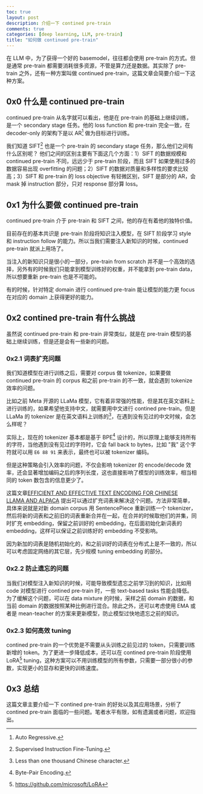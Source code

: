 ```yaml
---
toc: true
layout: post
description: 介绍一下 contined pre-train
comments: true
categories: [deep learning, LLM, pre-train]
title: "如何做 continued pre-train"
---
```


在 LLM 中，为了获得一个好的 basemodel，往往都会使用 pre-train 的方式。但是通常 pre-train 都需要消耗很多资源，不管是算力还是数据。其实除了 pre-train 之外，还有一种方案叫做 continued pre-train，这篇文章会简要介绍一下这种方案。

## 0x0 什么是 continued pre-train
continued pre-train 从名字就可以看出，他是在 pre-train 的基础上继续训练，是一个 secondary stage 任务。他的 loss function 和 pre-train 完全一致，在 decoder-only 的架构下是以 AR[^1] 做为目标进行训练。

我们知道 SIFT[^2] 也是一个 pre-train 的 secondary stage 任务，那么他们之间有什么区别呢？
他们之间的区别主要有下面这几个方面：1）SIFT 的数据规模和 continued pre-train 不同，远远少于 pre-train 阶段，而且 SIFT 如果使用过多的数据容易出现 overfitting 的问题；2）SIFT 的数据对质量和多样性的要求比较高；3）SIFT 和 pre-train 的 loss objective 有轻微区别，SIFT 是部分的 AR，会 mask 掉 instruction 部分，只对 response 部分算 loss。

## 0x1 为什么要做 continued pre-train
continued pre-train 介于 pre-train 和 SIFT 之间，他的存在有着他的独特价值。

目前存在的基本共识是 pre-train 阶段将知识注入模型，在 SIFT 阶段学习 style 和 instruction follow 的能力。所以当我们需要注入新知识的时候，continued pre-train 就派上用场了。

当注入的新知识只是很小的一部分，pre-train from scratch 并不是一个高效的选择，另外有的时候我们只能拿到模型训练好的权重，并不能拿到 pre-train data，所以想要重新 pre-train 也是不可能的。

有的时候，针对特定 domain 进行 continued pre-train 能让模型的能力更 focus 在对应的 domain 上获得更好的能力。

## 0x2 contined pre-train 有什么挑战
虽然说 continued pre-train 和 pre-train 非常类似，就是在 pre-train 模型的基础上继续训练，但是还是会有一些新的问题。

### 0x2.1 词表扩充问题
我们知道模型在进行训练之后，需要对 corpus 做 tokenize，如果要做 continued pre-train 的 corpus 和之前 pre-train 的不一致，就会遇到 tokenize 效率的问题。

比如之前 Meta 开源的 LLaMa 模型，它有着非常强的性能，但是其在英文语料上进行训练的，如果希望他支持中文，就需要用中文进行 contined pre-train。但是 LLaMa 的 tokenizer 是在英文语料上训练的[^3]，在遇到没有见过的中文时候，会怎么样呢？

实际上，现在的 tokenizer 基本都是基于 BPE[^4] 设计的，所以原理上能够支持所有的字符，当他遇到没有见过的字符时，它会 fall back to bytes，比如 "我" 这个字符就可以用 `E6 88 91` 来表示，最终也可以被 tokenizer 编码。

但是这种策略会引入效率的问题，不仅会影响 tokenizer 的 encode/decode 效率，还会显著增加编码之后的序列长度，这也直接影响了模型的训练效率，相当相同的 token 数包含的信息更少了。

这篇文章[EFFICIENT AND EFFECTIVE TEXT ENCODING FOR CHINESE LLAMA AND ALPACA](https://arxiv.org/pdf/2304.08177.pdf) 提出可以通过扩充词表来解决这个问题。方法非常简单，具体来说就是对新 domain corpus 用 SentencePiece 重新训练一个 tokenizer，然后将新的词表和之前旧的词表重新合并在一起，在合并的时候取他们的并集，同时扩充 embedding，保留之前训好的 embedding，在后面初始化新词表的 embedding，这样可以保证之前训练好的 embedding 不受影响。

因为新加的词表是随机初始化的，和之前训好的词表在分布式上是不一致的，所以可以考虑固定网络的其它层，先少规模 tuning embedding 的部分。

### 0x2.2 防止遗忘的问题
当我们对模型注入新知识的时候，可能导致模型遗忘之前学习到的知识，比如用 code 对模型进行 contined pre-train 时，一些 text-based tasks 性能会降低。为了缓解这个问题，可以在 data mixture 的时候，采样之前 domain 的数据，和当前 domain 的数据按照某种比例进行混合。除此之外，还可以考虑使用 EMA 或者是 mean-teacher 的方案来更新模型，防止模型过快地遗忘之前的知识。

### 0x2.3 如何高效 tuning
contined pre-train 的一个优势是不需要从头训练之前见过的 token，只需要训练新增的 token。为了更进一步降低成本，还可以在 contined pre-train 阶段使用 LoRA[^5] tuning，这种方案可以不用训练模型的所有参数，只需要一部分很小的参数，实现更小的显存和更快的训练速度。

## 0x3 总结
这篇文章主要介绍一下 contined pre-train 的好处以及其应用场景，分析了 contined pre-train 面临的一些问题。笔者水平有限，如有遗漏或者问题，欢迎指出。

[^1]: Auto Regressive.
[^2]: Supervised Instruction Fine-Tuning.
[^3]: Less than one thousand Chinese character.
[^4]: Byte-Pair Encoding.
[^5]: https://github.com/microsoft/LoRA